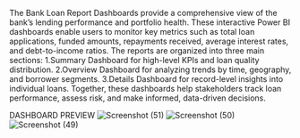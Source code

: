 The Bank Loan Report Dashboards provide a comprehensive view of the bank’s lending performance and portfolio health. These interactive Power BI dashboards enable users to monitor key metrics such as total loan applications, funded amounts, repayments received, average interest rates, and debt-to-income ratios.
The reports are organized into three main sections:
1.Summary Dashboard for high-level KPIs and loan quality distribution.
2.Overview Dashboard for analyzing trends by time, geography, and borrower segments.
3.Details Dashboard for record-level insights into individual loans.
Together, these dashboards help stakeholders track loan performance, assess risk, and make informed, data-driven decisions.

DASHBOARD PREVIEW
![Screenshot (51)](https://github.com/user-attachments/assets/91656be9-8983-48c0-abba-2957cc8a3b45)
![Screenshot (50)](https://github.com/user-attachments/assets/6a08f894-5826-480a-bddb-dc1cf89902f0)
![Screenshot (49)](https://github.com/user-attachments/assets/b221aab7-34ab-4dbe-ab3a-5b90b82a7578)
